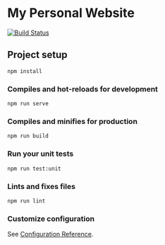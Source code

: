 # My Personal Website

[![Build Status](https://travis-ci.com/lancelotblanchard/lancelotblanchard.github.io.svg?branch=main)](https://travis-ci.com/lancelotblanchard/lancelotblanchard.github.io)

## Project setup
```
npm install
```

### Compiles and hot-reloads for development
```
npm run serve
```

### Compiles and minifies for production
```
npm run build
```

### Run your unit tests
```
npm run test:unit
```

### Lints and fixes files
```
npm run lint
```

### Customize configuration
See [Configuration Reference](https://cli.vuejs.org/config/).
